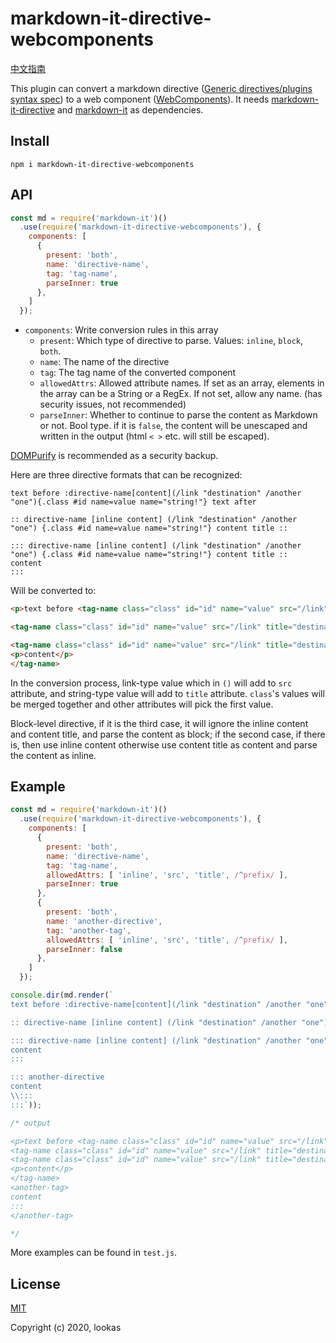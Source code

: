 # markdown-it-directive-webcomponents

[中文指南](README.zh.md)

This plugin can convert a markdown directive ([Generic directives/plugins syntax spec](https://talk.commonmark.org/t/generic-directives-plugins-syntax/444)) to a web component ([WebComponents](https://developer.mozilla.org/en-US/docs/Web/Web_Components)). It needs [markdown-it-directive](https://github.com/hilookas/markdown-it-directive) and [markdown-it](https://github.com/markdown-it/markdown-it) as dependencies.

## Install

`npm i markdown-it-directive-webcomponents`

## API

```javascript
const md = require('markdown-it')()
  .use(require('markdown-it-directive-webcomponents'), {
    components: [
      {
        present: 'both',
        name: 'directive-name',
        tag: 'tag-name',
        parseInner: true
      },
    ]
  });
```

- `components`: Write conversion rules in this array
  - `present`: Which type of directive to parse. Values: `inline`, `block`, `both`.
  - `name`: The name of the directive
  - `tag`: The tag name of the converted component
  - `allowedAttrs`: Allowed attribute names. If set as an array, elements in the array can be a String or a RegEx. If not set, allow any name. (has security issues, not recommended)
  - `parseInner`: Whether to continue to parse the content as Markdown or not. Bool type. if it is `false`, the content will be unescaped and written in the output (html `< >` etc. will still be escaped).


[DOMPurify](https://github.com/cure53/DOMPurify) is recommended as a security backup.

Here are three directive formats that can be recognized:

```text
text before :directive-name[content](/link "destination" /another "one"){.class #id name=value name="string!"} text after

:: directive-name [inline content] (/link "destination" /another "one") {.class #id name=value name="string!"} content title ::

::: directive-name [inline content] (/link "destination" /another "one") {.class #id name=value name="string!"} content title ::
content
:::
```

Will be converted to:

```html
<p>text before <tag-name class="class" id="id" name="value" src="/link" title="destination" inline="">content</tag-name> text after</p>

<tag-name class="class" id="id" name="value" src="/link" title="destination">inline content</tag-name>

<tag-name class="class" id="id" name="value" src="/link" title="destination">
<p>content</p>
</tag-name>
```

In the conversion process, link-type value which in `()` will add to `src` attribute, and string-type value will add to `title` attribute. `class`'s values will be merged together and other attributes will pick the first value.

Block-level directive, if it is the third case, it will ignore the inline content and content title, and parse the content as block; if the second case, if there is, then use inline content otherwise use content title as content and parse the content as inline.

## Example

```javascript
const md = require('markdown-it')()
  .use(require('markdown-it-directive-webcomponents'), {
    components: [
      {
        present: 'both',
        name: 'directive-name',
        tag: 'tag-name',
        allowedAttrs: [ 'inline', 'src', 'title', /^prefix/ ],
        parseInner: true
      },
      {
        present: 'both',
        name: 'another-directive',
        tag: 'another-tag',
        allowedAttrs: [ 'inline', 'src', 'title', /^prefix/ ],
        parseInner: false
      },
    ]
  });

console.dir(md.render(`
text before :directive-name[content](/link "destination" /another "one"){.class #id name=value name="string!"} text after

:: directive-name [inline content] (/link "destination" /another "one") {.class #id name=value name="string!"} content title ::

::: directive-name [inline content] (/link "destination" /another "one") {.class #id name=value name="string!"} content title ::
content
:::

::: another-directive
content
\\:::
:::`));

/* output

<p>text before <tag-name class="class" id="id" name="value" src="/link" title="destination" inline="">content</tag-name> text after</p>
<tag-name class="class" id="id" name="value" src="/link" title="destination">inline content</tag-name>
<tag-name class="class" id="id" name="value" src="/link" title="destination">
<p>content</p>
</tag-name>
<another-tag>
content
:::
</another-tag>

*/
```

More examples can be found in `test.js`.

## License

[MIT](http://opensource.org/licenses/MIT)

Copyright (c) 2020, lookas